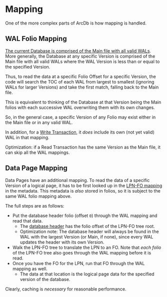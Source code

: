 # Mapping

One of the more complex parts of ArcDb is how mapping is handled.

## WAL Folio Mapping

[The current Database is comprised of the Main file with all valid WALs](./file-formats/database.md). More generally, the Database at any specific Version is comprised of the Main file with all valid WALs where the WAL Version is less than or equal to the specified Version.

Thus, to read the data at a specific Folio Offset for a specific Version, the code will search the TOC of each WAL from largest to smallest (ignoring WALs for larger Versions) and take the first match, falling back to the Main file.

This is equivalent to thinking of the Database at that Version being the Main folios with each successive WAL overwriting them with its own changes.

So, in the general case, a specific Version of any Folio may exist either in the Main file or in any valid WAL.

In addition, for a [Write Transaction](./transactions.md), it *does* include its own (not yet valid) WAL in that mapping.

Optimization: if a Read Transaction has the same Version as the Main file, it can skip all the WAL mappings.

## Data Page Mapping

Data Pages have an additional mapping. To read the data of a specific Version of a logical page, it has to be first looked up in the [LPN-FO mapping](./file-formats/database.md#lpn-fo-logical-page-number---folio-offset) in the metadata. This metadata is *also* stored in folios, so it is subject to the same WAL folio mapping above.

The full steps are as follows:
- Put the database header folio (offset `0`) through the WAL mapping and read that data.
  - The [database header](./file-formats/database.md#database-header) has the folio offset of the LPN-FO tree root.
  - Optimization note: The database header will always be found in the WAL with the largest Version (or Main, if none), since every WAL updates the header with its own Version.
- Walk the LPN-FO tree to translate the LPN to an FO. Note that *each folio* of the LPN-FO tree also goes through the WAL mapping before it is read.
- Once you have the FO for the LPN, run that FO through the WAL mapping as well.
  - The data at that location is the logical page data for the specified version of the database.

Clearly, caching is *necessary* for reasonable performance.
